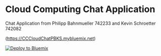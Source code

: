 # Cloud Computing Chat Application

Chat Application from Philipp Bahnmueller 742233 and Kevin Schroetter 742082

(https://CCCloudChatPBKS.mybluemix.net)

[![Deploy to Bluemix](https://bluemix.net/deploy/button.png)](https://bluemix.net/deploy?repository=https://github.com/KevinSchroetter/CCCloudChatPBKS/tree/master/CCExercise2)
